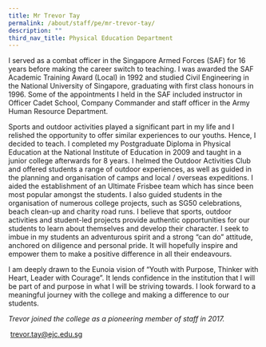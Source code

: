 ```yaml
---
title: Mr Trevor Tay
permalink: /about/staff/pe/mr-trevor-tay/
description: ""
third_nav_title: Physical Education Department
---
```






I served as a combat officer in the Singapore Armed Forces (SAF) for 16 years before making the career switch to teaching. I was awarded the SAF Academic Training Award (Local) in 1992 and studied Civil Engineering in the National University of Singapore, graduating with first class honours in 1996. Some of the appointments I held in the SAF included instructor in Officer Cadet School, Company Commander and staff officer in the Army Human Resource Department.

Sports and outdoor activities played a significant part in my life and I relished the opportunity to offer similar experiences to our youths. Hence, I decided to teach. I completed my Postgraduate Diploma in Physical Education at the National Institute of Education in 2009 and taught in a junior college afterwards for 8 years. I helmed the Outdoor Activities Club and offered students a range of outdoor experiences, as well as guided in the planning and organisation of camps and local / overseas expeditions. I aided the establishment of an Ultimate Frisbee team which has since been most popular amongst the students. I also guided students in the organisation of numerous college projects, such as SG50 celebrations, beach clean-up and charity road runs. I believe that sports, outdoor activities and student-led projects provide authentic opportunities for our students to learn about themselves and develop their character. I seek to imbue in my students an adventurous spirit and a strong “can do” attitude, anchored on diligence and personal pride. It will hopefully inspire and empower them to make a positive difference in all their endeavours.

I am deeply drawn to the Eunoia vision of “Youth with Purpose, Thinker with Heart, Leader with Courage”. It lends confidence in the institution that I will be part of and purpose in what I will be striving towards. I look forward to a meaningful journey with the college and making a difference to our students.

_Trevor joined the college as a pioneering member of staff in 2017._

 [trevor.tay@ejc.edu.sg](mailto:trevor.tay@ejc.edu.sg)